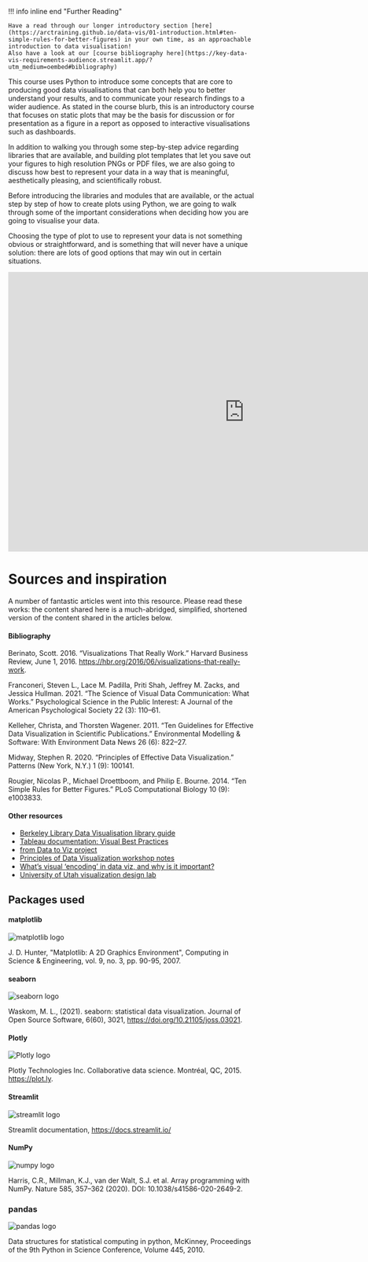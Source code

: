 !!! info inline end "Further Reading"

    Have a read through our longer introductory section [here](https://arctraining.github.io/data-vis/01-introduction.html#ten-simple-rules-for-better-figures) in your own time, as an approachable introduction to data visualisation!
    Also have a look at our [course bibliography here](https://key-data-vis-requirements-audience.streamlit.app/?utm_medium=oembed#bibliography)

This course uses Python to introduce some concepts that are core to producing good data visualisations that can both help you to better understand your results, and to communicate your research findings to a wider audience. As stated in the course blurb, this is an introductory course that focuses on static plots that may be the basis for discussion or for presentation as a figure in a report as opposed to interactive visualisations such as dashboards.

In addition to walking you through some step-by-step advice regarding libraries that are available, and building plot templates that let you save out your figures to high resolution PNGs or PDF files, we are also going to discuss how best to represent your data in a way that is meaningful, aesthetically pleasing, and scientifically robust.

Before introducing the libraries and modules that are available, or the actual step by step of how to create plots using Python, we are going to walk through some of the important considerations when deciding how you are going to visualise your data.

Choosing the type of plot to use to represent your data is not something obvious or straightforward, and is something that will never have a unique solution: there are lots of good options that may win out in certain situations.

<iframe src="https://docs.google.com/presentation/d/10vV4Bbd17_VfEufDHLdsKjxlRFSLj-y5ebtsKcRLD54/embed?start=false&loop=false&delayms=3000" frameborder="0" width="960" height="569" allowfullscreen="true" mozallowfullscreen="true" webkitallowfullscreen="true"></iframe>

# Sources and inspiration

A number of fantastic articles went into this resource. Please read these works: the content shared here is a much-abridged, simplified, shortened version of the content shared in the articles below.


#### Bibliography

Berinato, Scott. 2016. “Visualizations That Really Work.” Harvard Business Review, June 1, 2016. https://hbr.org/2016/06/visualizations-that-really-work.

Franconeri, Steven L., Lace M. Padilla, Priti Shah, Jeffrey M. Zacks, and Jessica Hullman. 2021. “The Science of Visual Data Communication: What Works.” Psychological Science in the Public Interest: A Journal of the American Psychological Society 22 (3): 110–61.

Kelleher, Christa, and Thorsten Wagener. 2011. “Ten Guidelines for Effective Data Visualization in Scientific Publications.” Environmental Modelling & Software: With Environment Data News 26 (6): 822–27.

Midway, Stephen R. 2020. “Principles of Effective Data Visualization.” Patterns (New York, N.Y.) 1 (9): 100141.

Rougier, Nicolas P., Michael Droettboom, and Philip E. Bourne. 2014. “Ten Simple Rules for Better Figures.” PLoS Computational Biology 10 (9): e1003833.


#### Other resources

- [Berkeley Library Data Visualisation library guide](https://guides.lib.berkeley.edu/data-visualization/about)
- [Tableau documentation: Visual Best Practices](https://help.tableau.com/current/blueprint/en-us/bp_visual_best_practices.htm)
- [from Data to Viz project](https://www.data-to-viz.com/)
- [Principles of Data Visualization workshop notes](https://ucdavisdatalab.github.io/workshop_data_viz_principles/)
- [What’s visual ‘encoding’ in data viz, and why is it important?](https://medium.com/@sophiewarnes/whats-visual-encoding-in-data-viz-and-why-is-it-important-7406bc88b4b4#:~:text=Encoding%20in%20data%20viz%20basically,trying%20to%20say%20or%20show.)
- [University of Utah visualization design lab](https://vdl.sci.utah.edu/)

## Packages used

#### matplotlib
![matplotlib logo](https://matplotlib.org/stable/_static/logo_dark.svg)

J. D. Hunter, "Matplotlib: A 2D Graphics Environment", Computing in Science & Engineering, vol. 9, no. 3, pp. 90-95, 2007.

#### seaborn

![seaborn logo](https://seaborn.pydata.org/_images/logo-wide-lightbg.svg)

Waskom, M. L., (2021). seaborn: statistical data visualization. Journal of Open Source Software, 6(60), 3021, https://doi.org/10.21105/joss.03021.

#### Plotly

![Plotly logo](https://plotly.com/all_static/images/graphing_library_dark.svg)

Plotly Technologies Inc. Collaborative data science. Montréal, QC, 2015. https://plot.ly.

#### Streamlit

![streamlit logo](https://docs.streamlit.io/logo.svg)

Streamlit documentation, https://docs.streamlit.io/ 

#### NumPy

![numpy logo](https://numpy.org/images/logo.svg)

Harris, C.R., Millman, K.J., van der Walt, S.J. et al. Array programming with NumPy. Nature 585, 357–362 (2020). DOI: 10.1038/s41586-020-2649-2.

### pandas

![pandas logo](https://pandas.pydata.org/static/img/pandas.svg)

Data structures for statistical computing in python, McKinney, Proceedings of the 9th Python in Science Conference, Volume 445, 2010.
